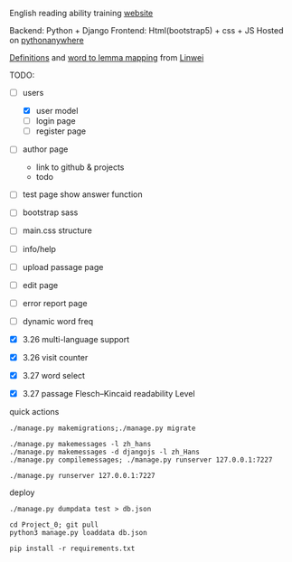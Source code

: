 English reading ability training [website](https://adenchen27.pythonanywhere.com/index/)

Backend: Python + Django
Frontend: Html(bootstrap5) + css + JS
Hosted on [pythonanywhere](https://www.pythonanywhere.com/)

[Definitions](https://github.com/skywind3000/ECDICT) and [word to lemma mapping](https://github.com/skywind3000/lemma.en) from [Linwei](https://github.com/skywind3000)



TODO:
- [ ] users
    - [x] user model
    - [ ] login page
    - [ ] register page
- [ ] author page
    - link to github & projects
    - todo
- [ ] test page show answer function

- [ ] bootstrap sass
- [ ] main.css structure
- [ ] info/help
- [ ] upload passage page
- [ ] edit page
- [ ] error report page

- [ ] dynamic word freq

- [x] 3.26 multi-language support
- [x] 3.26 visit counter
- [x] 3.27 word select
- [x] 3.27 passage Flesch–Kincaid readability Level


quick actions
```
./manage.py makemigrations;./manage.py migrate

./manage.py makemessages -l zh_hans
./manage.py makemessages -d djangojs -l zh_Hans
./manage.py compilemessages; ./manage.py runserver 127.0.0.1:7227

./manage.py runserver 127.0.0.1:7227

```

deploy
```
./manage.py dumpdata test > db.json

cd Project_0; git pull
python3 manage.py loaddata db.json

pip install -r requirements.txt
```



